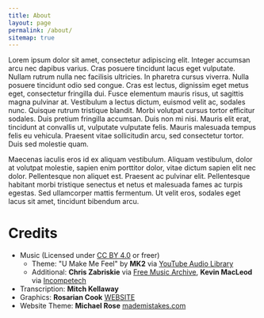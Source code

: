 ```yaml
---
title: About
layout: page
permalink: /about/
sitemap: true
---
```


Lorem ipsum dolor sit amet, consectetur adipiscing elit. Integer accumsan arcu nec dapibus varius. Cras posuere tincidunt lacus eget vulputate. Nullam rutrum nulla nec facilisis ultricies. In pharetra cursus viverra. Nulla posuere tincidunt odio sed congue. Cras est lectus, dignissim eget metus eget, consectetur fringilla dui. Fusce elementum mauris risus, ut sagittis magna pulvinar at. Vestibulum a lectus dictum, euismod velit ac, sodales nunc. Quisque rutrum tristique blandit. Morbi volutpat cursus tortor efficitur sodales. Duis pretium fringilla accumsan. Duis non mi nisi. Mauris elit erat, tincidunt at convallis ut, vulputate vulputate felis. Mauris malesuada tempus felis eu vehicula. Praesent vitae sollicitudin arcu, sed consectetur tortor. Duis sed molestie quam.

Maecenas iaculis eros id ex aliquam vestibulum. Aliquam vestibulum, dolor at volutpat molestie, sapien enim porttitor dolor, vitae dictum sapien elit nec dolor. Pellentesque non aliquet est. Praesent ac pulvinar elit. Pellentesque habitant morbi tristique senectus et netus et malesuada fames ac turpis egestas. Sed ullamcorper mattis fermentum. Ut velit eros, sodales eget lacus sit amet, tincidunt bibendum arcu.

# Credits

* Music (Licensed under [CC BY 4.0](https://creativecommons.org/licenses/by/4.0/) or freer)
	* Theme: "U Make Me Feel" by **MK2** via [YouTube Audio Library](https://www.youtube.com/audiolibrary/music)
	* Additional: **Chris Zabriskie** via [Free Music Archive](http://freemusicarchive.org/music/chris_zabriskie/), **Kevin MacLeod** via [Incompetech](https://incompetech.com/)
* Transcription: **Mitch Kellaway**
* Graphics: **Rosarian Cook** [WEBSITE](TBD)
* Website Theme: **Michael Rose** [mademistakes.com](https://mademistakes.com/work/so-simple-jekyll-theme/)